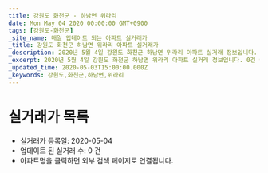 ```yaml
---
title: 강원도 화천군 - 하남면 위라리
date: Mon May 04 2020 00:00:00 GMT+0900
tags: [강원도-화천군]
_site_name: 매일 업데이트 되는 아파트 실거래가
_title: 강원도 화천군 하남면 위라리 아파트 실거래가
_description: 2020년 5월 4일 강원도 화천군 하남면 위라리 아파트 실거래 정보입니다. 0건 아파트 정보가 있습니다.
_excerpt: 2020년 5월 4일 강원도 화천군 하남면 위라리 아파트 실거래 정보입니다. 0건 아파트 정보가 있습니다.
_updated_time: 2020-05-03T15:00:00.000Z
_keywords: 강원도,화천군,하남면,위라리
---
```






# 실거래가 목록
- 실거래가 등록일: 2020-05-04
- 업데이트 된 실거래 수: 0 건
- 아파트명을 클릭하면 외부 검색 페이지로 연결됩니다.




